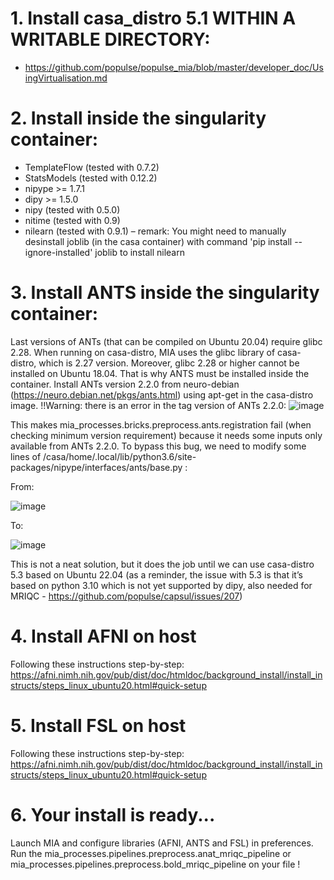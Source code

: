 # 1. Install casa_distro 5.1 WITHIN A WRITABLE DIRECTORY:
* https://github.com/populse/populse_mia/blob/master/developer_doc/UsingVirtualisation.md

# 2. Install inside the singularity container:
-	TemplateFlow (tested with 0.7.2)
-	StatsModels (tested with 0.12.2)
-	nipype >= 1.7.1
-	dipy >= 1.5.0
-	nipy (tested with 0.5.0)
-	nitime (tested with 0.9)
-	nilearn (tested with 0.9.1) – remark: You might need to manually desinstall joblib (in the casa container) with command 'pip install --ignore-installed' joblib to install nilearn

# 3. Install ANTS inside the singularity container:
Last versions of ANTs (that can be compiled on Ubuntu 20.04) require glibc 2.28. When running on casa-distro, MIA uses the glibc library of casa-distro, which is 2.27 version. Moreover, glibc 2.28 or higher cannot be installed on Ubuntu 18.04. That is why ANTS must be installed inside the container.
Install ANTs version 2.2.0 from neuro-debian (https://neuro.debian.net/pkgs/ants.html) using apt-get in the casa-distro image.
!!Warning: there is an error in the tag version of ANTs 2.2.0:
![image](https://user-images.githubusercontent.com/86590799/166933278-45ccbfad-1ed5-45c3-91e8-14c1d32cd5c8.png)

This makes mia_processes.bricks.preprocess.ants.registration fail (when checking minimum version requirement) because it needs some inputs only available from ANTs 2.2.0. To bypass this bug, we need to modify some lines of /casa/home/.local/lib/python3.6/site-packages/nipype/interfaces/ants/base.py :

From:

![image](https://user-images.githubusercontent.com/86590799/166933415-5d415bc2-425b-4850-a65f-a26c762f4c19.png)

To:

![image](https://user-images.githubusercontent.com/86590799/166933450-3bccb30f-3f03-4942-9c80-256958a46bde.png)

This is not a neat solution, but it does the job until we can use casa-distro 5.3 based on Ubuntu 22.04 (as a reminder, the issue with 5.3 is that it’s based on python 3.10 which is not yet supported by dipy, also needed for MRIQC - https://github.com/populse/capsul/issues/207)

# 4. Install AFNI on host
Following these instructions step-by-step:
https://afni.nimh.nih.gov/pub/dist/doc/htmldoc/background_install/install_instructs/steps_linux_ubuntu20.html#quick-setup

# 5. Install FSL on host
Following these instructions step-by-step:
https://afni.nimh.nih.gov/pub/dist/doc/htmldoc/background_install/install_instructs/steps_linux_ubuntu20.html#quick-setup

# 6. Your install is ready...
Launch MIA and configure libraries (AFNI, ANTS and FSL) in preferences.
Run the mia_processes.pipelines.preprocess.anat_mriqc_pipeline or mia_processes.pipelines.preprocess.bold_mriqc_pipeline on your file !
